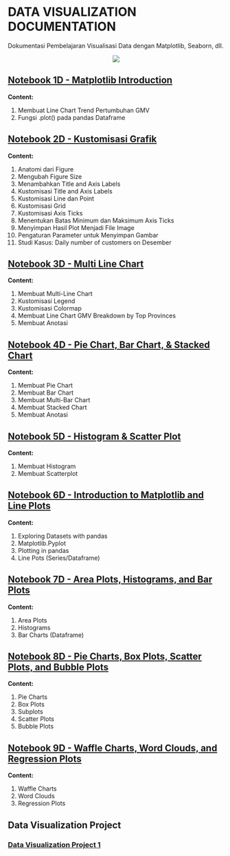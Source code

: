 # DATA VISUALIZATION DOCUMENTATION
Dokumentasi Pembelajaran Visualisasi Data dengan Matplotlib, Seaborn, dll.

<p align="center">
  <img src="https://github.com/dikoharyadhanto/Data-Visualization-Documentation/blob/6e6968796b30da4d4e34e427c30d4b1fb3b805cb/matplotlib.svg" />
</p>

## [Notebook 1D - Matplotlib Introduction](https://github.com/dikoharyadhanto/Data-Visualization-Documentation/blob/6e6968796b30da4d4e34e427c30d4b1fb3b805cb/001-Pengenalan_Matplotlib.ipynb)

**Content:**

1. Membuat Line Chart Trend Pertumbuhan GMV
2. Fungsi .plot() pada pandas Dataframe

## [Notebook 2D - Kustomisasi Grafik](https://github.com/dikoharyadhanto/Data-Visualization-Documentation/blob/e49d6a9a5d65659d528fafab80ca7505b4a134d4/002-Kustomisasi_Grafik.ipynb)

**Content:**

1. Anatomi dari Figure
2. Mengubah Figure Size
3. Menambahkan Title and Axis Labels
4. Kustomisasi Title and Axis Labels
5. Kustomisasi Line dan Point
6. Kustomisasi Grid
7. Kustomisasi Axis Ticks
8. Menentukan Batas Minimum dan Maksimum Axis Ticks
9. Menyimpan Hasil Plot Menjadi File Image
10. Pengaturan Parameter untuk Menyimpan Gambar
11. Studi Kasus: Daily number of customers on Desember

## [Notebook 3D - Multi Line Chart](https://github.com/dikoharyadhanto/Data-Visualization-Documentation/blob/5b1a3117141899cb8ed962c8e8ac84bd80db9e2a/003_Multi_Line_Chart.ipynb)

**Content:**

1. Membuat Multi-Line Chart
2. Kustomisasi Legend
3. Kustomisasi Colormap
4. Membuat Line Chart GMV Breakdown by Top Provinces
5. Membuat Anotasi

## [Notebook 4D - Pie Chart, Bar Chart, & Stacked Chart](https://github.com/dikoharyadhanto/Data-Visualization-Documentation/blob/c3425632960849e6fcd8ed00c712d634adf3934b/004-Pie_Bar_Stacked_Chart.ipynb)

**Content:**

1. Membuat Pie Chart
2. Membuat Bar Chart
3. Membuat Multi-Bar Chart
4. Membuat Stacked Chart
5. Membuat Anotasi

## [Notebook 5D - Histogram & Scatter Plot](https://github.com/dikoharyadhanto/Data-Visualization-Documentation/blob/1c1e04e8afbbb110507cf5fb890cb73216a18988/005-Histogram_Scatter_Plot.ipynb)

**Content:**

1. Membuat Histogram
2. Membuat Scatterplot

## [Notebook 6D - Introduction to Matplotlib and Line Plots](https://github.com/dikoharyadhanto/Data-Visualization-Documentation/blob/91e98f5fb0c701a3e7fbcd5274b74cbb530f5d2e/DV0101EN-1-1-1-Introduction-to-Matplotlib-and-Line-Plots.ipynb)

**Content:**

1. Exploring Datasets with pandas 
2. Matplotlib.Pyplot
3. Plotting in pandas
4. Line Pots (Series/Dataframe)

## [Notebook 7D - Area Plots, Histograms, and Bar Plots](https://github.com/dikoharyadhanto/Data-Visualization-Documentation/blob/50fbafa681f25df98359409bf5a3b78c5faaf140/DV0101EN-2-2-1-Area-Plots-Histograms-and-Bar-Charts-py-v2.0.ipynb)

**Content:**

1. Area Plots
2. Histograms
3. Bar Charts (Dataframe)

## [Notebook 8D - Pie Charts, Box Plots, Scatter Plots, and Bubble Plots](https://github.com/dikoharyadhanto/Data-Visualization-Documentation/blob/cff8672f0639bb15de6aa78bdde06e8ad6d432fa/DV0101EN-2-3-1-Pie-Charts-Box-Plots-Scatter-Plots-and-Bubble-Plots-py-v2.0.ipynb)

**Content:**

1. Pie Charts
2. Box Plots
3. Subplots
4. Scatter Plots
5. Bubble Plots

## [Notebook 9D - Waffle Charts, Word Clouds, and Regression Plots](https://github.com/dikoharyadhanto/Data-Visualization-Documentation/blob/79f911650fe79b1594d946e65f881729160e5dc8/DV0101EN-3-4-1-Waffle-Charts-Word-Clouds-and-Regression-Plots-py-v2.0.ipynb)

**Content:**

1. Waffle Charts
2. Word Clouds
3. Regression Plots

## Data Visualization Project

### [Data Visualization Project 1](https://github.com/dikoharyadhanto/Data-Visualization-Documentation/blob/2d2963eca59980463b6c344cee48066f461a47ea/Data_Visualization_Project_1.ipynb)
